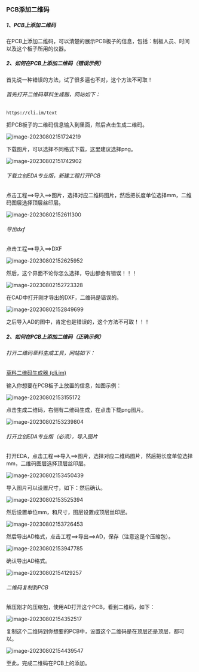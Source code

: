 ### PCB添加二维码

##### 1、PCB上添加二维码

在PCB上添加二维码，可以清楚的展示PCB板子的信息，包括：制板人员、时间以及这个板子所用的仪器。

##### 2、如何在PCB上添加二维码（错误示例）

首先说一种错误的方法，试了很多遍也不对，这个方法不可取！

###### 首先打开二维码草料生成器，网站如下：

```
https://cli.im/text
```

把PCB板子的二维码信息输入到里面，然后点击生成二维码。

![image-20230802151724219](assets/image-20230802151724219.png)

下载图片，可以选择不同格式下载，这里建议选择png。

![image-20230802151742902](assets/image-20230802151742902.png)

###### 下载立创EDA专业版，新建工程打开PCB

点击工程==>导入==>图片，选择对应二维码图片，然后把长度单位选择mm，二维码图层选择顶层丝印层。

![image-20230802152611300](assets/image-20230802152611300.png)

###### 导出dxf

点击工程==>导入==>DXF

![image-20230802152625952](assets/image-20230802152625952.png)

然后，这个界面不论你怎么选择，导出都会有错误！！！

![image-20230802152723328](assets/image-20230802152723328.png)

在CAD中打开刚才导出的DXF，二维码是错误的。

![image-20230802152849699](assets/image-20230802152849699.png)

之后导入AD的图中，肯定也是错误的，这个方法不可取！！！

##### 2、如何在PCB上添加二维码（正确示例）

###### 打开二维码草料生成工具，网站如下：

[草料二维码生成器 (cli.im)](https://cli.im/text)

输入你想要在PCB板子上放置的信息，如图示例：

![image-20230802153155172](assets/image-20230802153155172.png)

点击生成二维码，右侧有二维码生成，在点击下载png图片。

![image-20230802153239804](assets/image-20230802153239804.png)

###### 打开立创EDA专业版（必须），导入图片

打开EDA，点击工程==>导入==>图片，选择对应二维码图片，然后把长度单位选择mm，二维码图层选择顶层丝印层。

![image-20230802153450439](assets/image-20230802153450439.png)

导入图片可以设置尺寸，如下：然后确认。

![image-20230802153525394](assets/image-20230802153525394.png)

然后设置单位mm，和尺寸，图层设置成顶层丝印层。

![image-20230802153726453](assets/image-20230802153726453.png)

然后导出AD格式，点击工程==>导出==>AD，保存（注意这是个压缩包）。

![image-20230802153947785](assets/image-20230802153947785.png)

确认导出AD格式。

![image-20230802154129257](assets/image-20230802154129257.png)

###### 二维码复制到PCB

解压刚才的压缩包，使用AD打开这个PCB，看到二维码，如下：

![image-20230802154352517](assets/image-20230802154352517.png)

复制这个二维码到你想要的PCB中，设置这个二维码是在顶层还是顶层，都可以。

![image-20230802154439547](assets/image-20230802154439547.png)

至此，完成二维码在PCB上的添加。









